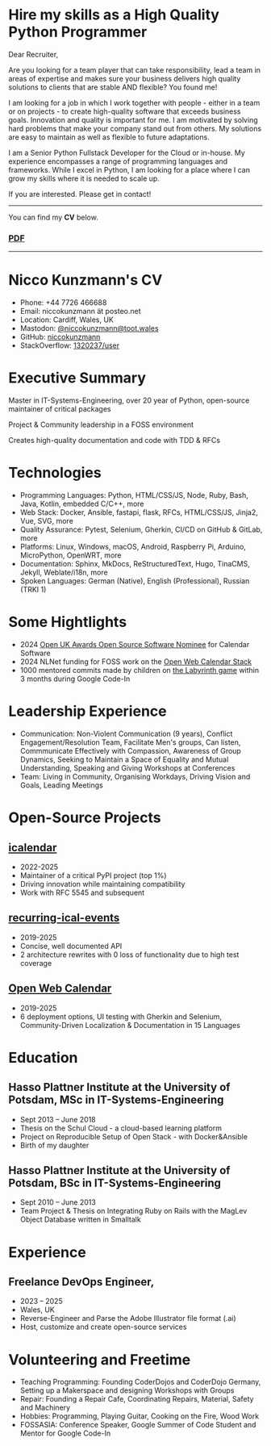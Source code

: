 # Hire my skills as a High Quality Python Programmer

Dear Recruiter,

Are you looking for a team player that can take responsibility, lead a team in areas of expertise and makes sure your business delivers high quality solutions to clients that are stable AND flexible?
You found me!

I am looking for a job in which I work together with people - either in a team or on projects - to create high-quality software that exceeds business goals. Innovation and quality is important for me. I am motivated by solving hard problems that make your company stand out from others. My solutions are easy to maintain as well as flexible to future adaptations.

I am a Senior Python Fullstack Developer for the Cloud or in-house. My experience encompasses a range of programming languages and frameworks. While I excel in Python, I am looking for a place where I can grow my skills where it is needed to scale up.

If you are interested. Please get in contact!

---

You can find my **CV** below.

### [PDF](Nicco_Kunzmann_CV.pdf)

---

# Nicco Kunzmann's CV

- Phone: +44 7726 466688
- Email: niccokunzmann ät posteo.net
- Location: Cardiff, Wales, UK
- Mastodon: [@niccokunzmann@toot.wales](https://toot.wales/@niccokunzmann)
- GitHub: [niccokunzmann](https://github.com/niccokunzmann)
- StackOverflow: [1320237/user](https://stackoverflow.com/users/1320237/user)


# Executive Summary

Master in IT-Systems-Engineering, over 20 year of Python, open-source maintainer of critical packages

Project & Community leadership in a FOSS environment

Creates high-quality documentation and code with TDD & RFCs

# Technologies

- Programming Languages: Python, HTML/CSS/JS, Node, Ruby, Bash, Java, Kotlin, embedded C/C++, more
- Web Stack: Docker, Ansible, fastapi, flask, RFCs, HTML/CSS/JS, Jinja2, Vue, SVG, more
- Quality Assurance: Pytest, Selenium, Gherkin, CI/CD on GitHub & GitLab, more
- Platforms: Linux, Windows, macOS, Android, Raspberry Pi, Arduino, MicroPython, OpenWRT, more
- Documentation: Sphinx, MkDocs, ReStructuredText, Hugo, TinaCMS, Jekyll, Weblate/i18n, more
- Spoken Languages: German (Native), English (Professional), Russian (TRKI 1)
# Some Hightlights

- 2024 [Open UK Awards Open Source Software Nominee](https://hachyderm.io/@openuk/113345770817730095) for Calendar Software
- 2024 NLNet funding for FOSS work on the [Open Web Calendar Stack](https://nlnet.nl/project/OpenWebCalendar/)
- 1000 mentored commits made by children on [the Labyrinth game](https://github.com/fossasia/labyrinth) within 3 months during Google Code-In
# Leadership Experience

- Communication: Non-Violent Communication (9 years), Conflict Engagement/Resolution Team, Facilitate Men's groups, Can listen, Commmunicate Effectively with Compassion, Awareness of Group Dynamics, Seeking to Maintain a Space of Equality and Mutual Understanding, Speaking and Giving Workshops at Conferences
- Team: Living in Community, Organising Workdays, Driving Vision and Goals, Leading Meetings
# Open-Source Projects

## [icalendar](https://icalendar.readthedocs.io/)

- 2022-2025
- Maintainer of a critical PyPI project (top 1%)
- Driving innovation while maintaining compatibility
- Work with RFC 5545 and subsequent

## [recurring-ical-events](https://pypi.org/project/recurring-ical-events/)

- 2019-2025
- Concise, well documented API
- 2 architecture rewrites with 0 loss of functionality due to high test coverage

## [Open Web Calendar](https://open-web-calendar.quelltext.eu)

- 2019-2025
- 6 deployment options, UI testing with Gherkin and Selenium, Community-Driven Localization & Documentation in 15 Languages

# Education

## Hasso Plattner Institute at the University of Potsdam, MSc in IT-Systems-Engineering

- Sept 2013 – June 2018
- Thesis on the Schul Cloud - a cloud-based learning platform
- Project on Reproducible Setup of Open Stack - with Docker&Ansible
- Birth of my daughter

## Hasso Plattner Institute at the University of Potsdam, BSc in IT-Systems-Engineering

- Sept 2010 – June 2013
- Team Project & Thesis on Integrating Ruby on Rails with the MagLev Object Database written in Smalltalk

# Experience

## Freelance DevOps Engineer, 

- 2023 – 2025
- Wales, UK
- Reverse-Engineer and Parse the Adobe Illustrator file format (.ai)
- Host, customize and create open-source services

# Volunteering and Freetime

- Teaching Programming: Founding CoderDojos and CoderDojo Germany, Setting up a Makerspace and designing Workshops with Groups
- Repair: Founding a Repair Cafe, Coordinating Repairs, Material, Safety and Machinery
- Hobbies: Programming, Playing Guitar, Cooking on the Fire, Wood Work
- FOSSASIA: Conference Speaker, Google Summer of Code Student and Mentor for Google Code-In
